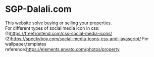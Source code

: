 # SGP-Dalali.com
This website solve buying or selling your properties.\
For different types of social media icon in css:
(1)https://freefrontend.com/css-social-media-icons/
(2)https://speckyboy.com/social-media-icons-css-and-javascript/
For wallpaper,templates reference:https://elements.envato.com/photos/property
